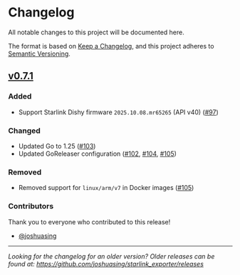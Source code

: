 # Changelog

All notable changes to this project will be documented here.

The format is based on [Keep a Changelog](https://keepachangelog.com/en/1.1.0/),
and this project adheres to [Semantic Versioning](https://semver.org/spec/v2.0.0.html).

## [v0.7.1]

### Added

- Support Starlink Dishy firmware `2025.10.08.mr65265` (API v40)
  ([#97](https://github.com/joshuasing/starlink_exporter/pull/97))

### Changed

- Updated Go to 1.25 ([#103](https://github.com/joshuasing/starlink_exporter/pull/103))
- Updated GoReleaser configuration ([#102](https://github.com/joshuasing/starlink_exporter/pull/102),
  [#104](https://github.com/joshuasing/starlink_exporter/pull/104),
  [#105](https://github.com/joshuasing/starlink_exporter/pull/105))

### Removed

- Removed support for `linux/arm/v7` in Docker images ([#105](https://github.com/joshuasing/starlink_exporter/pull/105))

### Contributors

Thank you to everyone who contributed to this release!

- [@joshuasing](https://github.com/joshuasing)

-----

_Looking for the changelog for an older version? Older releases can be found at:
https://github.com/joshuasing/starlink_exporter/releases_

[Unreleased]: https://github.com/joshuasing/starlink_exporter/compare/v0.7.1...HEAD
[v0.7.1]: https://github.com/joshuasing/starlink_exporter/releases/tag/v0.7.1
